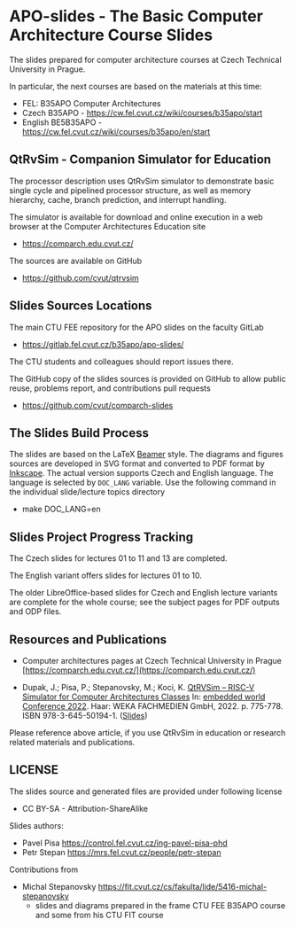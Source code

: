 # APO-slides - The Basic Computer Architecture Course Slides

The slides prepared for computer architecture courses at Czech Technical University in Prague.

In particular, the next courses are based on the materials at this time:

  - FEL: B35APO Computer Architectures
  - Czech B35APO - https://cw.fel.cvut.cz/wiki/courses/b35apo/start
  - English BE5B35APO - https://cw.fel.cvut.cz/wiki/courses/b35apo/en/start

## QtRvSim - Companion Simulator for Education

The processor description uses QtRvSim simulator to demonstrate basic single cycle and pipelined processor structure, as well as memory hierarchy, cache, branch prediction, and interrupt handling.


The simulator is available for download and online execution in a web browser at the Computer Architectures Education site

  - https://comparch.edu.cvut.cz/

The sources are available on GitHub

  - https://github.com/cvut/qtrvsim



## Slides Sources Locations

The main CTU FEE repository for the APO slides on the faculty GitLab

  - https://gitlab.fel.cvut.cz/b35apo/apo-slides/

The CTU students and colleagues should report issues there.

The GitHub copy of the slides sources is provided on GitHub to allow public reuse, problems report, and contributions pull requests

  - https://github.com/cvut/comparch-slides

## The Slides Build Process

The slides are based on the LaTeX [Beamer](https://ctan.org/pkg/beamer) style. The diagrams and figures sources are developed in SVG format and converted to PDF format by [Inkscape](https://inkscape.org/). The actual version supports Czech and English language. The language is selected by `DOC_LANG`  variable. Use the following command in the individual slide/lecture topics directory

  - make DOC_LANG=en

## Slides Project Progress Tracking

The Czech slides for lectures 01 to 11 and 13 are completed.

The English variant offers slides for lectures 01 to 10.

The older LibreOffice-based slides for Czech and English lecture variants are complete for the whole course; see the subject pages for PDF outputs and ODP files. 

## Resources and Publications

  - Computer architectures pages at Czech Technical University in Prague [https://comparch.edu.cvut.cz/](https://comparch.edu.cvut.cz/)

  - Dupak, J.; Pisa, P.; Stepanovsky, M.; Koci, K. [QtRVSim – RISC-V Simulator for Computer Architectures Classes](https://comparch.edu.cvut.cz/publications/ewC2022-Dupak-Pisa-Stepanovsky-QtRvSim.pdf) In: [embedded world Conference 2022](https://events.weka-fachmedien.de/embedded-world-conference). Haar: WEKA FACHMEDIEN GmbH, 2022. p. 775-778. ISBN 978-3-645-50194-1. ([Slides](https://comparch.edu.cvut.cz/slides/ewc22-qtrvsim.pdf))

Please reference above article, if you use QtRvSim in education or research related materials and publications.

## LICENSE

The slides source and generated files are provided under following license

  - CC BY-SA - Attribution-ShareAlike

Slides authors:
  - Pavel Pisa https://control.fel.cvut.cz/ing-pavel-pisa-phd
  - Petr Stepan https://mrs.fel.cvut.cz/people/petr-stepan

Contributions from
  - Michal Stepanovsky https://fit.cvut.cz/cs/fakulta/lide/5416-michal-stepanovsky
    - slides and diagrams prepared in the frame CTU FEE B35APO course and some from his CTU FIT course
